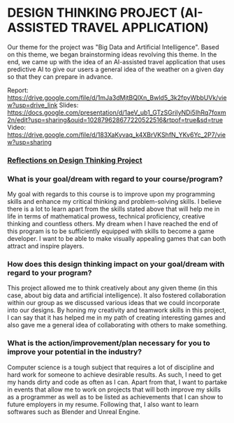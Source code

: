 # DESIGN THINKING PROJECT (AI-ASSISTED TRAVEL APPLICATION)

Our theme for the project was "Big Data and Artificial Intelligence". Based on this theme, we began brainstorming ideas revolving this theme. In the end, we came up with the idea of an AI-assisted travel application that uses predictive AI to give our users a general idea of the weather on a given day so that they can prepare in advance. 

Report: https://drive.google.com/file/d/1mJa3dMjtBQlXn_Bwld5_3k2fpyWbbUVk/view?usp=drive_link
Slides: https://docs.google.com/presentation/d/1aeV_ub1_GTzSGriIyNDi5IhRq7foxm2n/edit?usp=sharing&ouid=102879628677220522516&rtpof=true&sd=true
Video: https://drive.google.com/file/d/183XaKyvaq_k4XBrVKShfN_YKv6Yc_2P7/view?usp=sharing

<h3><ins>Reflections on Design Thinking Project</ins></h3>
<h3>What is your goal/dream with regard to your course/program?</h3>
My goal with regards to this course is to improve upon my programming skills and enhance my critical thinking and problem-solving skills. I believe there is a lot to learn apart from the skills stated above that will help me in life in terms of mathematical prowess, technical proficiency, creative thinking and countless others. My dream when I have reached the end of this program is to be sufficiently equipped with skills to become a game developer. I want to be able to make visually appealing games that can both attract and inspire players.

<h3>How does this design thinking impact on your goal/dream with regard to your program?</h3>
This project allowed me to think creatively about any given theme (in this case, about big data and artificial intelligence). It also fostered collaboration within our group as we discussed various ideas that we could incorporate into our designs. By honing my creativity and teamwork skills in this project, I can say that it has helped me in my path of creating interesting games and also gave me a general idea of collaborating with others to make something.

<h3>What is the action/improvement/plan necessary for you to improve your potential in the industry?</h3>
Computer science is a tough subject that requires a lot of discipline and hard work for someone to achieve desirable results. As such, I need to get my hands dirty and code as often as I can. Apart from that, I want to partake in events that allow me to work on projects that will both improve my skills as a programmer as well as to be listed as achievements that I can show to future employers in my resume. Following that, I also want to learn softwares such as Blender and Unreal Engine.
